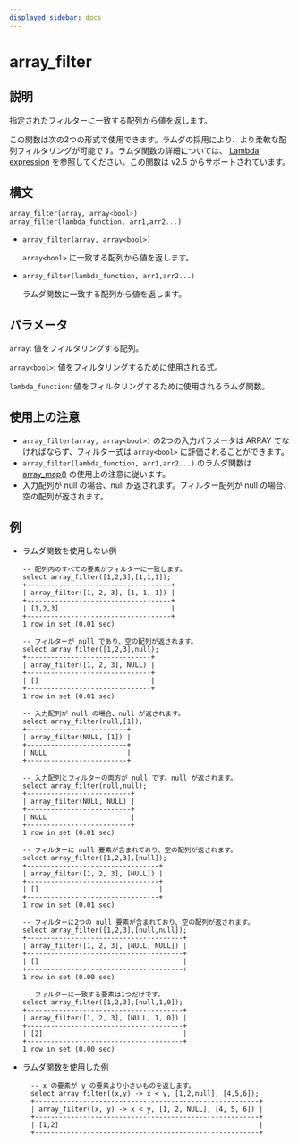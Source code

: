 ```yaml
---
displayed_sidebar: docs
---
```


# array_filter

## 説明

指定されたフィルターに一致する配列から値を返します。

この関数は次の2つの形式で使用できます。ラムダの採用により、より柔軟な配列フィルタリングが可能です。ラムダ関数の詳細については、 [Lambda expression](../Lambda_expression.md) を参照してください。この関数は v2.5 からサポートされています。

## 構文

```Haskell
array_filter(array, array<bool>)
array_filter(lambda_function, arr1,arr2...)
```

- `array_filter(array, array<bool>)`

  `array<bool>` に一致する配列から値を返します。

- `array_filter(lambda_function, arr1,arr2...)`

  ラムダ関数に一致する配列から値を返します。

## パラメータ

`array`: 値をフィルタリングする配列。

`array<bool>`: 値をフィルタリングするために使用される式。

`lambda_function`: 値をフィルタリングするために使用されるラムダ関数。

## 使用上の注意

- `array_filter(array, array<bool>)` の2つの入力パラメータは ARRAY でなければならず、フィルター式は `array<bool>` に評価されることができます。
- `array_filter(lambda_function, arr1,arr2...)` のラムダ関数は [array_map()](array_map.md) の使用上の注意に従います。
- 入力配列が null の場合、null が返されます。フィルター配列が null の場合、空の配列が返されます。

## 例

- ラムダ関数を使用しない例

    ```Plain
    -- 配列内のすべての要素がフィルターに一致します。
    select array_filter([1,2,3],[1,1,1]);
    +------------------------------------+
    | array_filter([1, 2, 3], [1, 1, 1]) |
    +------------------------------------+
    | [1,2,3]                            |
    +------------------------------------+
    1 row in set (0.01 sec)
    
    -- フィルターが null であり、空の配列が返されます。
    select array_filter([1,2,3],null);
    +-------------------------------+
    | array_filter([1, 2, 3], NULL) |
    +-------------------------------+
    | []                            |
    +-------------------------------+
    1 row in set (0.01 sec)
    
    -- 入力配列が null の場合、null が返されます。
    select array_filter(null,[1]);
    +-------------------------+
    | array_filter(NULL, [1]) |
    +-------------------------+
    | NULL                    |
    +-------------------------+
    
    -- 入力配列とフィルターの両方が null です。null が返されます。
    select array_filter(null,null);
    +--------------------------+
    | array_filter(NULL, NULL) |
    +--------------------------+
    | NULL                     |
    +--------------------------+
    1 row in set (0.01 sec)
    
    -- フィルターに null 要素が含まれており、空の配列が返されます。
    select array_filter([1,2,3],[null]);
    +---------------------------------+
    | array_filter([1, 2, 3], [NULL]) |
    +---------------------------------+
    | []                              |
    +---------------------------------+
    1 row in set (0.01 sec)
    
    -- フィルターに2つの null 要素が含まれており、空の配列が返されます。
    select array_filter([1,2,3],[null,null]);
    +---------------------------------------+
    | array_filter([1, 2, 3], [NULL, NULL]) |
    +---------------------------------------+
    | []                                    |
    +---------------------------------------+
    1 row in set (0.00 sec)
    
    -- フィルターに一致する要素は1つだけです。
    select array_filter([1,2,3],[null,1,0]);
    +---------------------------------------+
    | array_filter([1, 2, 3], [NULL, 1, 0]) |
    +---------------------------------------+
    | [2]                                   |
    +---------------------------------------+
    1 row in set (0.00 sec)
    ```

- ラムダ関数を使用した例

  ```Plain
    -- x の要素が y の要素より小さいものを返します。
    select array_filter((x,y) -> x < y, [1,2,null], [4,5,6]);
    +--------------------------------------------------------+
    | array_filter((x, y) -> x < y, [1, 2, NULL], [4, 5, 6]) |
    +--------------------------------------------------------+
    | [1,2]                                                  |
    +--------------------------------------------------------+
  ```